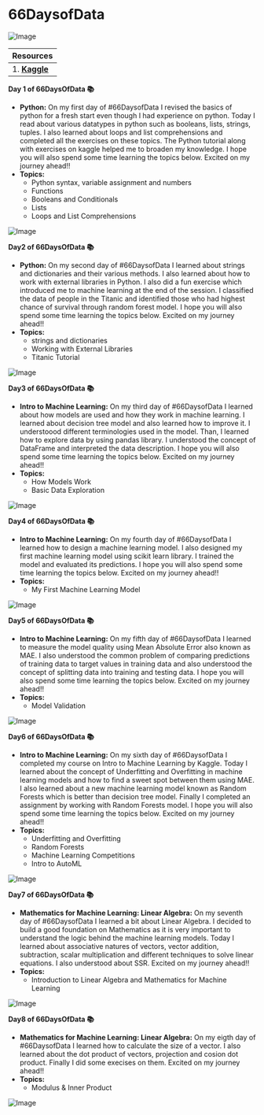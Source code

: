 # 66DaysofData
![Image](./images/66Days.jpg)

| Resources |
| ----- |
| 1. [**Kaggle**](https://www.kaggle.com/learn) |


**Day 1 of 66DaysOfData :books:**
- **Python:** On my first day of #66DaysofData I revised the basics of python for a fresh start even though I had experience on python. Today I read about various datatypes in python such as booleans, lists, strings, tuples. I also learned about loops and list comprehensions and completed all the exercises on these topics. The Python tutorial along with exercises on kaggle helped me to broaden my knowledge. I hope you will also spend some time learning the topics below. Excited on my journey ahead!!
- **Topics:**
  - Python syntax, variable assignment and numbers
  - Functions
  - Booleans and Conditionals
  - Lists
  - Loops and List Comprehensions

![Image](./images/Day1.PNG)


**Day2 of 66DaysOfData :books:**
- **Python:** On my second day of #66DaysofData I learned about strings and dictionaries and their various methods. I also learned about how to work with external libraries in Python. I also did a fun exercise which introduced me to machine learning at the end of the session. I classified the data of people in the Titanic and identified those who had highest chance of survival through random forest model. I hope you will also spend some time learning the topics below. Excited on my journey ahead!!
- **Topics:**
  - strings and dictionaries
  - Working with External Libraries
  - Titanic Tutorial

![Image](./images/Day2.PNG)


**Day3 of 66DaysOfData :books:**
- **Intro to Machine Learning:** On my third day of #66DaysofData I learned about how models are used and how they work in machine learning. I learned about decision tree model and also learned how to improve it. I understoood different terminologies used in the model. Than, I learned how to explore data by using pandas library. I understood the concept of DataFrame and interpreted the data description. I hope you will also spend some time learning the topics below. Excited on my journey ahead!!
- **Topics:**
  - How Models Work
  - Basic Data Exploration 

![Image](./images/Day3.PNG)

**Day4 of 66DaysOfData :books:**
- **Intro to Machine Learning:** On my fourth day of #66DaysofData I learned how to design a machine learning model. I also designed my first machine learning model using scikit learn library. I trained the model and evaluated its predictions. I hope you will also spend some time learning the topics below. Excited on my journey ahead!!
- **Topics:**
  - My First Machine Learning Model

![Image](./images/Day4.PNG)

**Day5 of 66DaysOfData :books:**
- **Intro to Machine Learning:** On my fifth day of #66DaysofData I learned to measure the model quality using Mean Absolute Error also known as MAE. I also understood the common problem of comparing predictions of training data to target values in training data and also understood the concept of splitting data into training and testing data. I hope you will also spend some time learning the topics below. Excited on my journey ahead!!
- **Topics:**
  - Model Validation

![Image](./images/Day5.PNG)


**Day6 of 66DaysOfData :books:**
- **Intro to Machine Learning:** On my sixth day of #66DaysofData I completed my course on Intro to Machine Learning by Kaggle. Today I learned about the concept of Underfitting and Overfitting in machine learning models and how to find a sweet spot between them using MAE. I also learned about a new machine learning model known as Random Forests which is better than decision tree model. Finally I completed an assignment by working with Random Forests model. I hope you will also spend some time learning the topics below. Excited on my journey ahead!!
- **Topics:**
  - Underfitting and Overfitting
  - Random Forests
  - Machine Learning Competitions
  - Intro to AutoML

![Image](./images/Day6.PNG)


**Day7 of 66DaysOfData :books:**
- **Mathematics for Machine Learning: Linear Algebra:** On my seventh day of #66DaysofData I learned a bit about Linear Algebra. I decided to build a good foundation on Mathematics as it is very important to understand the logic behind the machine learning models. Today I learned about associative natures of vectors, vector addition, subtraction, scalar multiplication and different techniques to solve linear equations. I also understood about SSR. Excited on my journey ahead!!
- **Topics:**
  - Introduction to Linear Algebra and Mathematics for Machine Learning

![Image](./images/Day7.PNG)


**Day8 of 66DaysOfData :books:**
- **Mathematics for Machine Learning: Linear Algebra:** On my eigth day of #66DaysofData I learned how to calculate the size of a vector. I also learned about the dot product of vectors, projection and cosion dot product. Finally I did some execises on them. Excited on my journey ahead!!
- **Topics:**
  - Modulus & Inner Product

![Image](./images/Day8.png)
